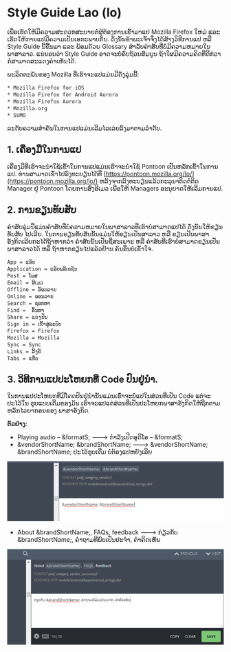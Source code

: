 # Style Guide Lao (lo)

ເພື່ອເຮັດໃຫ້ມີຄວາມສະດວກສະບາຍຕໍ່ຜູ້ຕ້ອງການເຂົ້າມາແປ Mozilla Firefox ໃຫມ່ ແລະ ເຮັດໃຫ້ການແປມີຄວາມເປັນເອກະພາບກັນ. ດັ່ງນັ້ນຂ້າພະເຈົ້າຈຶ່ງໄດ້ສ້າງວິທີການແປ ຫລື Style Guide ນີ້ຂື້ນມາ ແລະ ພ້ອມດ້ວຍ Glossary ສຳລັບຄຳສັບທີ່ບໍ່ມີຄວາມຫມາຍໃນພາສາລາວ. ແນ່ນອນວ່າ Style Guide ອາດຈະບໍ່ຄົບຖ້ວນສົມບູນ ຖ້າໃຜມີຄວາມຄິດທີ່ດີກ່ວາກໍ່ສາມາດສະແດງຄຳເຫັນໄດ້.

ພະລິດຕະພັນຂອງ Mozilla ທີ່ເຮົາຈະແປແມ່ນມີດັ່ງລຸ່ມນີ້:
  
    * Mozilla Firefox for iOS
    * Mozilla Firefox for Android Aurora
    * Mozilla Firefox Aurora
    * Mozilla.org
    * SUMO

ລະດັບຄວາມສຳຄັນໃນການແປແມ່ນເລີມໄລເລ່ຍລົງມາຕາມລຳດັບ.

## 1. ເຄື່ອງມືໃນການແປ

ເຄື່ອງມືທີ່ເຮົາຈະນຳໃຊ້ເຂົ້າໃນການແປແມ່ນເຮົາຈະນຳໃຊ້ Pontoon ເປັນຫລັກເຂົ້າໃນການແປ. ທ່ານສາມາດເຂົ້າໄປລົງທະບຽນໄດ້ທີ່ [https://pontoon.mozilla.org/lo/](https://pontoon.mozilla.org/lo/) ຫລັງຈາກລົງທະບຽນແລ້ວກະລຸນາຕິດຕໍ່ຕິດ Manager ຢູ່ Pontoon ໂດຍການສົ່ງອີເມວ ເພື່ອໃຫ້ Managers ອະນຸຍາດໃຫ້ເລີ່ມການແປ.

## 2. ການຂຽນທັບສັບ
    
ຄຳສັບລຸ່ມນີ້ແມ່ນຄຳສັບທີ່ບໍ່ຄວາມຫມາຍໃນພາສາລາວທີ່ເຮົາບໍ່ສາມາດແປໄດ້ ດັ່ງນັ້ນໃຫ້ຂຽນທັບສັບ
ໄປເລີຍ. ໃນການຂຽນທັບສັບນັ້ນແມ່ນໃຫ້ຂຽນເປັນສາລາວ ຫລື ຂຽນເປັນພາສາອັງກິດເລີຍກະໄດ້ຖ້າຫາກວ່າ
ຄຳສັບນັ້ນເປັນຊື່ສະເພາະ ຫລື ຄຳສັບທີ່ເຮົາບໍ່ສາມາດຂຽນເປັນພາສາລາວໄດ້ ຫລື ຖ້າຫາກຂຽນໄປແລ້ວຢ້ານ
ຄົນອື່ນບໍ່ເຂົ້າໃຈ.

    App = ແອັບ
    Application = ແອັບພລິເຄຊັນ
    Post = ໂພສ
    Email = ອີເມວ
    Offline = ອັອບລາຍ
    Online = ອອນລາຍ
    Search = ຊອກຫາ
    Find =  ຄົ້ນຫາ
    Share = ແບ່ງປັນ
    Sign in = ເຂົ້າສູ່ລະບົບ
    Firefox = Firefox
    Mozilla = Mozilla
    Sync = Sync
    Links = ລີ້ງຄ໌
    Tabs = ແທັບ

## 3. ວິທີການແປປະໂຫຍກທີ່ Code ປົນຢູ່ນຳ.

ໃນການແປປະໂຫຍກທີ່ມີໂຄດປົນຢູ່ນຳນັ້ນແມ່ນເຮົ່າຈະບໍ່ແປໃນສ່ວນທີ່ເປັນ Code ແຕ່ຈະປະໄວ້ໃນ
ຮູບແບບເດີ່ມຂອງມັນ.ເຮົາຈະແປແຕ່ສ່ວນທີ່ເປັນປະໂຫຍກພາສາອັງກິດໃຫ້ຖືກຕາມຫລັກໄວຍາກອນຂອງ
ພາສາອັງກິດ.

**ຕົວຢ່າງ:**

* Playing audio – &formatS; ---> ກຳລັງເປີດອູດິໂອ – &formatS;
* &vendorShortName; &brandShortName; ---> &vendorShortName; &brandShortName; ປະໄວ້ຮູບເດີ່ມ ບໍ່ຕ້ອງແປຫຍັງເລີຍ

![Pontoon Screen Shot 1](/Lao_lo/Screen1.png)

* About &brandShortName;, FAQs, feedback ---> ກ່ຽວກັບ &brandShortName;, ຄຳຖາມທີພົບເປັນປະຈຳ, ຄໍາຄິດເຫັນ

![Pontoon Screen Shot 1](/Lao_lo/Screen2.png)

